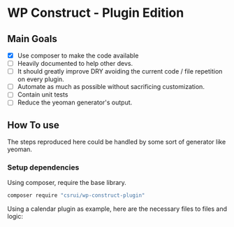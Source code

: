 # WP Construct - Plugin Edition

## Main Goals

- [x] Use composer to make the code available
- [ ] Heavily documented to help other devs.
- [ ] It should greatly improve DRY avoiding the current code / file repetition on every plugin.
- [ ] Automate as much as possible without sacrificing customization.
- [ ] Contain unit tests
- [ ] Reduce the yeoman generator's output.

## How To use

The steps reproduced here could be handled by some sort of generator like yeoman.

### Setup dependencies

Using composer, require the base library.

```bash
composer require "csrui/wp-construct-plugin"
```

Using a calendar plugin as example, here are the necessary files to files and logic:
